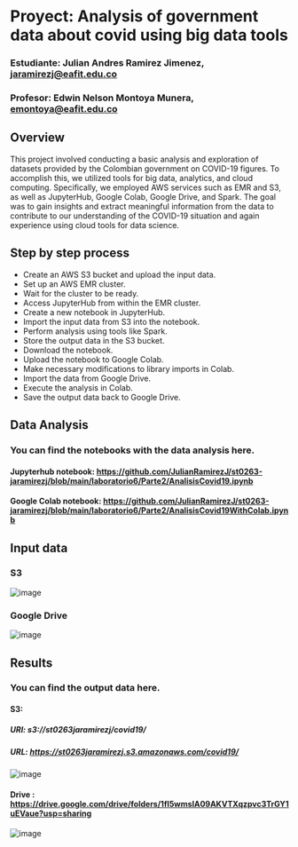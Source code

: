 # Proyect: Analysis of government data about covid using big data tools
### Estudiante: Julian Andres Ramirez Jimenez, jaramirezj@eafit.edu.co
### Profesor: Edwin Nelson Montoya Munera, emontoya@eafit.edu.co

## Overview
This project involved conducting a basic analysis and exploration of datasets provided by the Colombian government on COVID-19 figures. To accomplish this, we utilized tools for big data, analytics, and cloud computing. Specifically, we employed AWS services such as EMR and S3, as well as JupyterHub, Google Colab, Google Drive, and Spark. The goal was to gain insights and extract meaningful information from the data to contribute to our understanding of the COVID-19 situation and again experience using cloud tools for data science.

## Step by step process
- Create an AWS S3 bucket and upload the input data.
- Set up an AWS EMR cluster.
- Wait for the cluster to be ready.
- Access JupyterHub from within the EMR cluster.
- Create a new notebook in JupyterHub.
- Import the input data from S3 into the notebook.
- Perform analysis using tools like Spark.
- Store the output data in the S3 bucket.
- Download the notebook.
- Upload the notebook to Google Colab.
- Make necessary modifications to library imports in Colab.
- Import the data from Google Drive.
- Execute the analysis in Colab.
- Save the output data back to Google Drive.

## Data Analysis
### You can find the notebooks with the data analysis here.
#### Jupyterhub notebook: https://github.com/JulianRamirezJ/st0263-jaramirezj/blob/main/laboratorio6/Parte2/AnalisisCovid19.ipynb
#### Google Colab notebook: https://github.com/JulianRamirezJ/st0263-jaramirezj/blob/main/laboratorio6/Parte2/AnalisisCovid19WithColab.ipynb


## Input data
### S3
![image](https://github.com/JulianRamirezJ/st0263-jaramirezj/assets/57159295/004d2db5-c852-4a5b-88b1-398fcb557398)

### Google Drive
![image](https://github.com/JulianRamirezJ/st0263-jaramirezj/assets/57159295/8937df2f-3335-4835-9139-415e73b865cc)

## Results
### You can find the output data here.
#### S3:       
##### URI: s3://st0263jaramirezj/covid19/
##### URL: https://st0263jaramirezj.s3.amazonaws.com/covid19/
![image](https://github.com/JulianRamirezJ/st0263-jaramirezj/assets/57159295/135935ce-fb57-4fcd-baf2-a028d232a703)

#### Drive : https://drive.google.com/drive/folders/1fI5wmslA09AKVTXqzpvc3TrGY1uEVaue?usp=sharing
![image](https://github.com/JulianRamirezJ/st0263-jaramirezj/assets/57159295/90454aa3-1796-4897-83fb-668793a7a24f)

